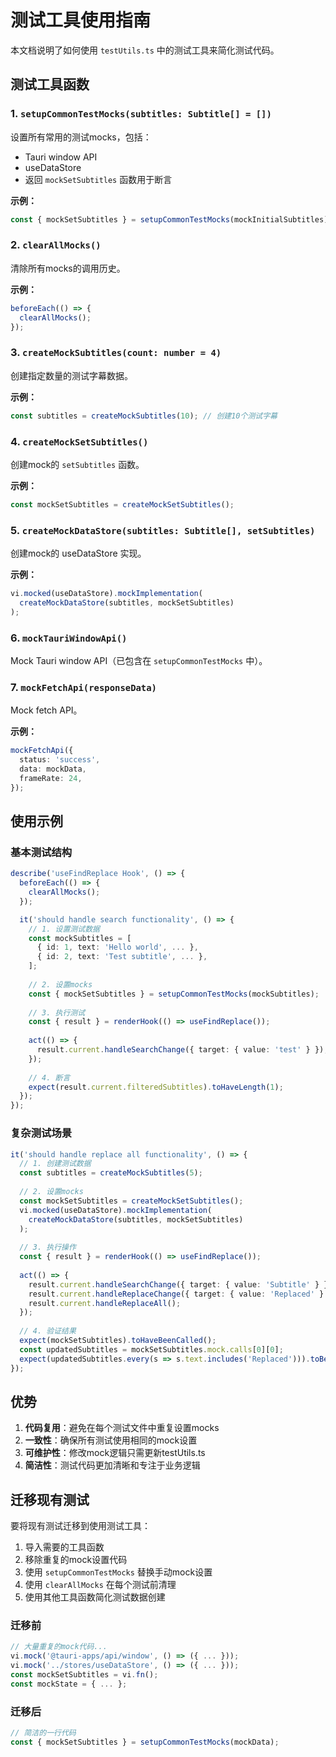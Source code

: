# 测试工具使用指南

本文档说明了如何使用 `testUtils.ts` 中的测试工具来简化测试代码。

## 测试工具函数

### 1. `setupCommonTestMocks(subtitles: Subtitle[] = [])`
设置所有常用的测试mocks，包括：
- Tauri window API
- useDataStore
- 返回 `mockSetSubtitles` 函数用于断言

**示例：**
```typescript
const { mockSetSubtitles } = setupCommonTestMocks(mockInitialSubtitles);
```

### 2. `clearAllMocks()`
清除所有mocks的调用历史。

**示例：**
```typescript
beforeEach(() => {
  clearAllMocks();
});
```

### 3. `createMockSubtitles(count: number = 4)`
创建指定数量的测试字幕数据。

**示例：**
```typescript
const subtitles = createMockSubtitles(10); // 创建10个测试字幕
```

### 4. `createMockSetSubtitles()`
创建mock的 `setSubtitles` 函数。

**示例：**
```typescript
const mockSetSubtitles = createMockSetSubtitles();
```

### 5. `createMockDataStore(subtitles: Subtitle[], setSubtitles)`
创建mock的 useDataStore 实现。

**示例：**
```typescript
vi.mocked(useDataStore).mockImplementation(
  createMockDataStore(subtitles, mockSetSubtitles)
);
```

### 6. `mockTauriWindowApi()`
Mock Tauri window API（已包含在 `setupCommonTestMocks` 中）。

### 7. `mockFetchApi(responseData)`
Mock fetch API。

**示例：**
```typescript
mockFetchApi({
  status: 'success',
  data: mockData,
  frameRate: 24,
});
```

## 使用示例

### 基本测试结构
```typescript
describe('useFindReplace Hook', () => {
  beforeEach(() => {
    clearAllMocks();
  });

  it('should handle search functionality', () => {
    // 1. 设置测试数据
    const mockSubtitles = [
      { id: 1, text: 'Hello world', ... },
      { id: 2, text: 'Test subtitle', ... },
    ];
    
    // 2. 设置mocks
    const { mockSetSubtitles } = setupCommonTestMocks(mockSubtitles);
    
    // 3. 执行测试
    const { result } = renderHook(() => useFindReplace());
    
    act(() => {
      result.current.handleSearchChange({ target: { value: 'test' } });
    });
    
    // 4. 断言
    expect(result.current.filteredSubtitles).toHaveLength(1);
  });
});
```

### 复杂测试场景
```typescript
it('should handle replace all functionality', () => {
  // 1. 创建测试数据
  const subtitles = createMockSubtitles(5);
  
  // 2. 设置mocks
  const mockSetSubtitles = createMockSetSubtitles();
  vi.mocked(useDataStore).mockImplementation(
    createMockDataStore(subtitles, mockSetSubtitles)
  );
  
  // 3. 执行操作
  const { result } = renderHook(() => useFindReplace());
  
  act(() => {
    result.current.handleSearchChange({ target: { value: 'Subtitle' } });
    result.current.handleReplaceChange({ target: { value: 'Replaced' } });
    result.current.handleReplaceAll();
  });
  
  // 4. 验证结果
  expect(mockSetSubtitles).toHaveBeenCalled();
  const updatedSubtitles = mockSetSubtitles.mock.calls[0][0];
  expect(updatedSubtitles.every(s => s.text.includes('Replaced'))).toBe(true);
});
```

## 优势

1. **代码复用**：避免在每个测试文件中重复设置mocks
2. **一致性**：确保所有测试使用相同的mock设置
3. **可维护性**：修改mock逻辑只需更新testUtils.ts
4. **简洁性**：测试代码更加清晰和专注于业务逻辑

## 迁移现有测试

要将现有测试迁移到使用测试工具：

1. 导入需要的工具函数
2. 移除重复的mock设置代码
3. 使用 `setupCommonTestMocks` 替换手动mock设置
4. 使用 `clearAllMocks` 在每个测试前清理
5. 使用其他工具函数简化测试数据创建

### 迁移前
```typescript
// 大量重复的mock代码...
vi.mock('@tauri-apps/api/window', () => ({ ... }));
vi.mock('../stores/useDataStore', () => ({ ... }));
const mockSetSubtitles = vi.fn();
const mockState = { ... };
```

### 迁移后
```typescript
// 简洁的一行代码
const { mockSetSubtitles } = setupCommonTestMocks(mockData);
```